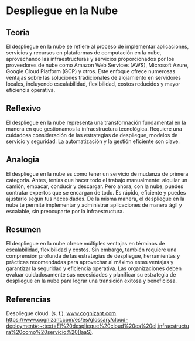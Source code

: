 # Despliegue en la Nube
## Teoria

El despliegue en la nube se refiere al proceso de implementar aplicaciones, servicios y recursos en plataformas de computación en la nube, aprovechando las infraestructuras y servicios proporcionados por los proveedores de nube como Amazon Web Services (AWS), Microsoft Azure, Google Cloud Platform (GCP) y otros. Este enfoque ofrece numerosas ventajas sobre las soluciones tradicionales de alojamiento en servidores locales, incluyendo escalabilidad, flexibilidad, costos reducidos y mayor eficiencia operativa.

## Reflexivo

El despliegue en la nube representa una transformación fundamental en la manera en que gestionamos la infraestructura tecnológica. Requiere una cuidadosa consideración de las estrategias de despliegue, modelos de servicio y seguridad. La automatización y la gestión eficiente son clave. 

## Analogia

El despliegue en la nube es como tener un servicio de mudanza de primera categoría. Antes, tenías que hacer todo el trabajo manualmente: alquilar un camión, empacar, conducir y descargar. Pero ahora, con la nube, puedes contratar expertos que se encargan de todo. Es rápido, eficiente y puedes ajustarlo según tus necesidades. De la misma manera, el despliegue en la nube te permite implementar y administrar aplicaciones de manera ágil y escalable, sin preocuparte por la infraestructura.

## Resumen

El despliegue en la nube ofrece múltiples ventajas en términos de escalabilidad, flexibilidad y costos. Sin embargo, también requiere una comprensión profunda de las estrategias de despliegue, herramientas y prácticas recomendadas para aprovechar al máximo estas ventajas y garantizar la seguridad y eficiencia operativa. Las organizaciones deben evaluar cuidadosamente sus necesidades y planificar su estrategia de despliegue en la nube para lograr una transición exitosa y beneficiosa.

## Referencias
Despliegue cloud. (s. f.). www.cognizant.com. https://www.cognizant.com/es/es/glossary/cloud-deployment#:~:text=El%20despliegue%20cloud%20es%20el,infraestructura%20como%20servicio%20(IaaS).

